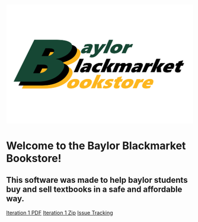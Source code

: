 ![Branching](software_project.png)

# Welcome to the Baylor Blackmarket Bookstore!

## This software was made to help baylor students buy and sell textbooks in a safe and affordable way.
[Iteration 1 PDF](https://github.com/TomPechulis/BBB.github.io/raw/master/iteration1.pdf)
[Iteration 1 Zip](https://github.com/TomPechulis/BBB.github.io/raw/master/Iteration1.zip)
[Issue Tracking](https://trello.com/b/wGqLWLLN/csi-3471-bbb)

